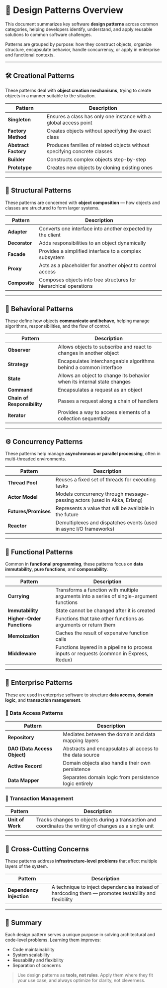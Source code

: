 # 🎯 Design Patterns Overview

This document summarizes key software **design patterns** across common categories, helping developers identify, understand, and apply reusable solutions to common software challenges.

Patterns are grouped by purpose: how they construct objects, organize structure, encapsulate behavior, handle concurrency, or apply in enterprise and functional contexts.

---

## 🛠️ Creational Patterns

These patterns deal with **object creation mechanisms**, trying to create objects in a manner suitable to the situation.

| Pattern              | Description                                                              |
| -------------------- | ------------------------------------------------------------------------ |
| **Singleton**        | Ensures a class has only one instance with a global access point         |
| **Factory Method**   | Creates objects without specifying the exact class                       |
| **Abstract Factory** | Produces families of related objects without specifying concrete classes |
| **Builder**          | Constructs complex objects step-by-step                                  |
| **Prototype**        | Creates new objects by cloning existing ones                             |

---

## 🧱 Structural Patterns

These patterns are concerned with **object composition** — how objects and classes are structured to form larger systems.

| Pattern       | Description                                                       |
| ------------- | ----------------------------------------------------------------- |
| **Adapter**   | Converts one interface into another expected by the client        |
| **Decorator** | Adds responsibilities to an object dynamically                    |
| **Facade**    | Provides a simplified interface to a complex subsystem            |
| **Proxy**     | Acts as a placeholder for another object to control access        |
| **Composite** | Composes objects into tree structures for hierarchical operations |

---

## 🔁 Behavioral Patterns

These define how objects **communicate and behave**, helping manage algorithms, responsibilities, and the flow of control.

| Pattern                     | Description                                                             |
| --------------------------- | ----------------------------------------------------------------------- |
| **Observer**                | Allows objects to subscribe and react to changes in another object      |
| **Strategy**                | Encapsulates interchangeable algorithms behind a common interface       |
| **State**                   | Allows an object to change its behavior when its internal state changes |
| **Command**                 | Encapsulates a request as an object                                     |
| **Chain of Responsibility** | Passes a request along a chain of handlers                              |
| **Iterator**                | Provides a way to access elements of a collection sequentially          |

---

## ⚙️ Concurrency Patterns

These patterns help manage **asynchronous or parallel processing**, often in multi-threaded environments.

| Pattern              | Description                                                              |
| -------------------- | ------------------------------------------------------------------------ |
| **Thread Pool**      | Reuses a fixed set of threads for executing tasks                        |
| **Actor Model**      | Models concurrency through message-passing actors (used in Akka, Erlang) |
| **Futures/Promises** | Represents a value that will be available in the future                  |
| **Reactor**          | Demultiplexes and dispatches events (used in async I/O frameworks)       |

---

## 🧬 Functional Patterns

Common in **functional programming**, these patterns focus on **data immutability**, **pure functions**, and **composability**.

| Pattern                    | Description                                                                              |
| -------------------------- | ---------------------------------------------------------------------------------------- |
| **Currying**               | Transforms a function with multiple arguments into a series of single-argument functions |
| **Immutability**           | State cannot be changed after it is created                                              |
| **Higher-Order Functions** | Functions that take other functions as arguments or return them                          |
| **Memoization**            | Caches the result of expensive function calls                                            |
| **Middleware**             | Functions layered in a pipeline to process inputs or requests (common in Express, Redux) |

---

## 🏢 Enterprise Patterns

These are used in enterprise software to structure **data access**, **domain logic**, and **transaction management**.

### 📂 Data Access Patterns

| Pattern                      | Description                                              |
| ---------------------------- | -------------------------------------------------------- |
| **Repository**               | Mediates between the domain and data mapping layers      |
| **DAO (Data Access Object)** | Abstracts and encapsulates all access to the data source |
| **Active Record**            | Domain objects also handle their own persistence         |
| **Data Mapper**              | Separates domain logic from persistence logic entirely   |

### 🔄 Transaction Management

| Pattern          | Description                                                                                            |
| ---------------- | ------------------------------------------------------------------------------------------------------ |
| **Unit of Work** | Tracks changes to objects during a transaction and coordinates the writing of changes as a single unit |

---

## 🔧 Cross-Cutting Concerns

These patterns address **infrastructure-level problems** that affect multiple layers of the system.

| Pattern                  | Description                                                                                          |
| ------------------------ | ---------------------------------------------------------------------------------------------------- |
| **Dependency Injection** | A technique to inject dependencies instead of hardcoding them — promotes testability and flexibility |

---

## 🧠 Summary

Each design pattern serves a unique purpose in solving architectural and code-level problems. Learning them improves:

- Code maintainability
- System scalability
- Reusability and flexibility
- Separation of concerns

> Use design patterns as **tools, not rules**. Apply them where they fit your use case, and always optimize for clarity, not cleverness.
